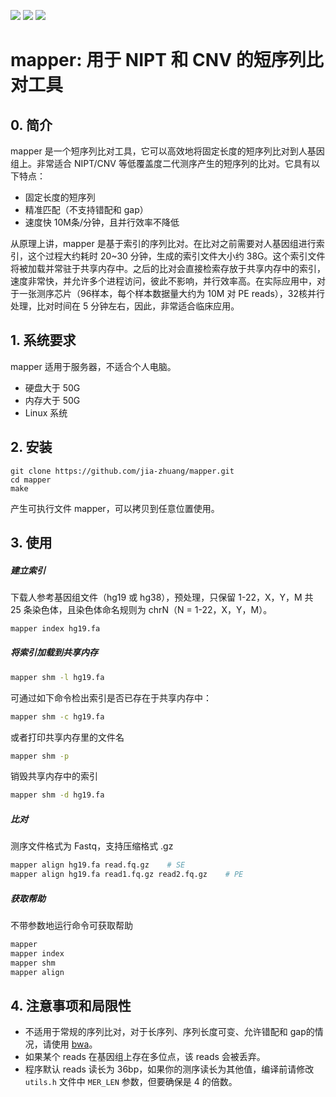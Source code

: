 ![](https://img.shields.io/badge/License-GPL-brightgreen.svg)
![](https://img.shields.io/badge/build-pass-brightgreen.svg)
![](https://img.shields.io/badge/download-1k-brightgreen.svg)

# mapper: 用于 NIPT 和 CNV 的短序列比对工具

## 0. 简介

mapper 是一个短序列比对工具，它可以高效地将固定长度的短序列比对到人基因组上。非常适合 NIPT/CNV 等低覆盖度二代测序产生的短序列的比对。它具有以下特点：

- 固定长度的短序列
- 精准匹配（不支持错配和 gap）
- 速度快 10M条/分钟，且并行效率不降低

从原理上讲，mapper 是基于索引的序列比对。在比对之前需要对人基因组进行索引，这个过程大约耗时 20~30 分钟，生成的索引文件大小约 38G。这个索引文件将被加载并常驻于共享内存中。之后的比对会直接检索存放于共享内存中的索引，速度非常快，并允许多个进程访问，彼此不影响，并行效率高。在实际应用中，对于一张测序芯片（96样本，每个样本数据量大约为 10M 对 PE reads），32核并行处理，比对时间在 5 分钟左右，因此，非常适合临床应用。

## 1. 系统要求

mapper 适用于服务器，不适合个人电脑。

- 硬盘大于 50G
- 内存大于 50G
- Linux 系统

## 2. 安装

```
git clone https://github.com/jia-zhuang/mapper.git
cd mapper
make
```

产生可执行文件 mapper，可以拷贝到任意位置使用。

## 3. 使用

##### 建立索引

下载人参考基因组文件（hg19 或 hg38），预处理，只保留 1-22，X，Y，M 共 25 条染色体，且染色体命名规则为 chrN（N = 1-22，X，Y，M）。

```bash
mapper index hg19.fa
```

##### 将索引加载到共享内存

```bash
mapper shm -l hg19.fa
```

可通过如下命令检出索引是否已存在于共享内存中：

```bash
mapper shm -c hg19.fa
```

或者打印共享内存里的文件名

```bash
mapper shm -p
```

销毁共享内存中的索引
```bash
mapper shm -d hg19.fa
```

##### 比对

测序文件格式为 Fastq，支持压缩格式 .gz

```bash
mapper align hg19.fa read.fq.gz    # SE
mapper align hg19.fa read1.fq.gz read2.fq.gz    # PE
```

##### 获取帮助

不带参数地运行命令可获取帮助

```bash
mapper
mapper index
mapper shm
mapper align
```

## 4. 注意事项和局限性

- 不适用于常规的序列比对，对于长序列、序列长度可变、允许错配和 gap的情况，请使用 [bwa](https://github.com/lh3/bwa)。
- 如果某个 reads 在基因组上存在多位点，该 reads 会被丢弃。
- 程序默认 reads 读长为 36bp，如果你的测序读长为其他值，编译前请修改 `utils.h` 文件中 `MER_LEN` 参数，但要确保是 4 的倍数。


